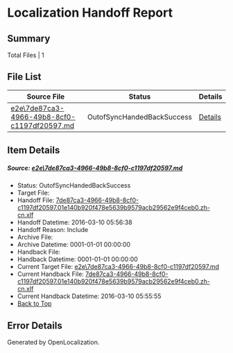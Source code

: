 # <a name='report-top'></a> Localization Handoff Report

## Summary
 Total Files | 1

## File List
 Source File | Status | Details 
 ----------- | ------ | ------- 
 [e2e\7de87ca3-4966-49b8-8cf0-c1197df20597.md](https://github.com/OpenLocalizationTest/oltest/blob/efb15430d836f4cc856811f6796018cc2ae1d0e5/e2e/7de87ca3-4966-49b8-8cf0-c1197df20597.md) | OutofSyncHandedBackSuccess | [Details](#6565ecac99a2f21d79633486b56bdb368868a9e41)

## Item Details
##### <a name='6565ecac99a2f21d79633486b56bdb368868a9e41'></a> Source: [e2e\7de87ca3-4966-49b8-8cf0-c1197df20597.md](https://github.com/OpenLocalizationTest/oltest/blob/efb15430d836f4cc856811f6796018cc2ae1d0e5/e2e/7de87ca3-4966-49b8-8cf0-c1197df20597.md)
* Status: OutofSyncHandedBackSuccess
* Target File: 
* Handoff File: [7de87ca3-4966-49b8-8cf0-c1197df20597.01e140b920f478e5639b9579acb29562e9f4ceb0.zh-cn.xlf](https://github.com/OpenLocalizationTestOrg/olhandoff/blob/041f0c3561bc2083ef05af0208576843fc2bdc4d/ol-handoff/OpenLocalizationTestOrg/oltest.zh-cn/xinjiang/ht/7de87ca3-4966-49b8-8cf0-c1197df20597.01e140b920f478e5639b9579acb29562e9f4ceb0.zh-cn.xlf)
* Handoff Datetime: 2016-03-10 05:56:38
* Handoff Reason: Include
* Archive File: 
* Archive Datetime: 0001-01-01 00:00:00
* Handback File: 
* Handback Datetime: 0001-01-01 00:00:00
* Current Target File: [e2e\7de87ca3-4966-49b8-8cf0-c1197df20597.md](https://github.com/OpenLocalizationTestOrg/oltest.zh-cn/blob/8ee4bceaa3386895ddd26295bffcb9bb5d903e82/e2e/7de87ca3-4966-49b8-8cf0-c1197df20597.md)
* Current Handback File: [7de87ca3-4966-49b8-8cf0-c1197df20597.01e140b920f478e5639b9579acb29562e9f4ceb0.zh-cn.xlf](https://github.com/OpenLocalizationTestOrg/olhandback/blob/32b2dc9077047e2bb02a28aee6795f53dce8b667/ol-handback/OpenLocalizationTestOrg/oltest.zh-cn/xinjiang/ht/7de87ca3-4966-49b8-8cf0-c1197df20597.01e140b920f478e5639b9579acb29562e9f4ceb0.zh-cn.xlf)
* Current Handback Datetime: 2016-03-10 05:55:55
* [Back to Top](#report-top)


## Error Details

Generated by OpenLocalization.

